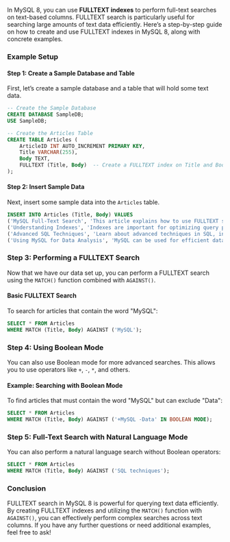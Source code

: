 In MySQL 8, you can use **FULLTEXT indexes** to perform full-text searches on text-based columns. FULLTEXT search is particularly useful for searching large amounts of text data efficiently. Here’s a step-by-step guide on how to create and use FULLTEXT indexes in MySQL 8, along with concrete examples.

### Example Setup

#### Step 1: Create a Sample Database and Table

First, let’s create a sample database and a table that will hold some text data.

```sql
-- Create the Sample Database
CREATE DATABASE SampleDB;
USE SampleDB;

-- Create the Articles Table
CREATE TABLE Articles (
    ArticleID INT AUTO_INCREMENT PRIMARY KEY,
    Title VARCHAR(255),
    Body TEXT,
    FULLTEXT (Title, Body)  -- Create a FULLTEXT index on Title and Body
);
```

#### Step 2: Insert Sample Data

Next, insert some sample data into the `Articles` table.

```sql
INSERT INTO Articles (Title, Body) VALUES
('MySQL Full-Text Search', 'This article explains how to use FULLTEXT search in MySQL.'),
('Understanding Indexes', 'Indexes are important for optimizing query performance.'),
('Advanced SQL Techniques', 'Learn about advanced techniques in SQL, including joins and subqueries.'),
('Using MySQL for Data Analysis', 'MySQL can be used for efficient data analysis with proper indexing.');
```

### Step 3: Performing a FULLTEXT Search

Now that we have our data set up, you can perform a FULLTEXT search using the `MATCH()` function combined with `AGAINST()`.

#### Basic FULLTEXT Search

To search for articles that contain the word "MySQL":

```sql
SELECT * FROM Articles
WHERE MATCH (Title, Body) AGAINST ('MySQL');
```

### Step 4: Using Boolean Mode

You can also use Boolean mode for more advanced searches. This allows you to use operators like `+`, `-`, `*`, and others.

#### Example: Searching with Boolean Mode

To find articles that must contain the word "MySQL" but can exclude "Data":

```sql
SELECT * FROM Articles
WHERE MATCH (Title, Body) AGAINST ('+MySQL -Data' IN BOOLEAN MODE);
```

### Step 5: Full-Text Search with Natural Language Mode

You can also perform a natural language search without Boolean operators:

```sql
SELECT * FROM Articles
WHERE MATCH (Title, Body) AGAINST ('SQL techniques');
```

### Conclusion

FULLTEXT search in MySQL 8 is powerful for querying text data efficiently. By creating FULLTEXT indexes and utilizing the `MATCH()` function with `AGAINST()`, you can effectively perform complex searches across text columns. If you have any further questions or need additional examples, feel free to ask!